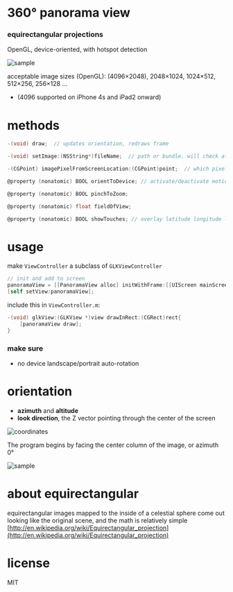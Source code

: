 # 360° panorama view
### equirectangular projections

OpenGL, device-oriented, with hotspot detection

![sample](https://raw.github.com/robbykraft/Panorama/master/readme/park_small.jpg)

acceptable image sizes (OpenGL): (4096×2048), 2048×1024, 1024×512, 512×256, 256×128 ...

* (4096 supported on iPhone 4s and iPad2 onward)

# methods

```objective-c
-(void) draw;  // updates orientation, redraws frame

-(void) setImage:(NSString*)fileName;  // path or bundle. will check at both

-(CGPoint) imagePixelFromScreenLocation:(CGPoint)point;  // which pixel did you touch?

@property (nonatomic) BOOL orientToDevice; // activate/deactivate motion sensors

@property (nonatomic) BOOL pinchToZoom;

@property (nonatomic) float fieldOfView;

@property (nonatomic) BOOL showTouches; // overlay latitude longitude lines
```

# usage

make `ViewController` a subclass of `GLKViewController`

```objective-c
// init and add to screen
panoramaView = [[PanoramaView alloc] initWithFrame:[[UIScreen mainScreen] bounds]];
[self setView:panoramaView];
```

include this in `ViewController.m`:

```objective-c
-(void) glkView:(GLKView *)view drawInRect:(CGRect)rect{
    [panoramaView draw];
}
```

### make sure

* no device landscape/portrait auto-rotation

# orientation

* __azimuth__ and __altitude__
* __look direction__, the Z vector pointing through the center of the screen

![coordinates](http://upload.wikimedia.org/wikipedia/commons/thumb/f/f7/Azimuth-Altitude_schematic.svg/500px-Azimuth-Altitude_schematic.svg.png)

The program begins by facing the center column of the image, or azimuth 0°

![sample](https://raw.github.com/robbykraft/Panorama/master/readme/azimuth-altitude-pixels.png)

# about equirectangular

equirectangular images mapped to the inside of a celestial sphere come out looking like the original scene, and the math is relatively simple [http://en.wikipedia.org/wiki/Equirectangular_projection](http://en.wikipedia.org/wiki/Equirectangular_projection)

# license

MIT